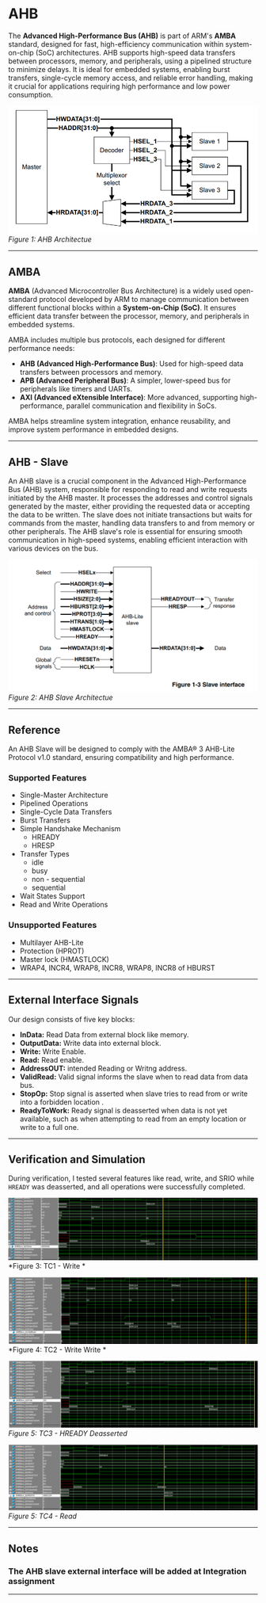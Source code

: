 # AHB 
The **Advanced High-Performance Bus (AHB)** is part of ARM's **AMBA** standard, designed for fast, high-efficiency communication within system-on-chip (SoC) architectures. AHB supports high-speed data transfers between processors, memory, and peripherals, using a pipelined structure to minimize delays. It is ideal for embedded systems, enabling burst transfers, single-cycle memory access, and reliable error handling, making it crucial for applications requiring high performance and low power consumption.

![Alt text](./Images/AHB.PNG)
*Figure 1: AHB Architectue*

---
## AMBA 
**AMBA** (Advanced Microcontroller Bus Architecture) is a widely used open-standard protocol developed by ARM to manage communication between different functional blocks within a **System-on-Chip (SoC)**. It ensures efficient data transfer between the processor, memory, and peripherals in embedded systems.

AMBA includes multiple bus protocols, each designed for different performance needs:
- **AHB (Advanced High-Performance Bus)**: Used for high-speed data transfers between processors and memory.
- **APB (Advanced Peripheral Bus)**: A simpler, lower-speed bus for peripherals like timers and UARTs.
- **AXI (Advanced eXtensible Interface)**: More advanced, supporting high-performance, parallel communication and flexibility in SoCs.

AMBA helps streamline system integration, enhance reusability, and improve system performance in embedded designs.

---
## AHB - Slave

An AHB slave is a crucial component in the Advanced High-Performance Bus (AHB) system, responsible for responding to read and write requests initiated by the AHB master. It processes the addresses and control signals generated by the master, either providing the requested data or accepting the data to be written. The slave does not initiate transactions but waits for commands from the master, handling data transfers to and from memory or other peripherals. The AHB slave's role is essential for ensuring smooth communication in high-speed systems, enabling efficient interaction with various devices on the bus.

![Alt text](./Images/Slave.PNG)
*Figure 2: AHB Slave Architectue*

---

## Reference 
An AHB Slave will be designed to comply with the AMBA® 3 AHB-Lite Protocol v1.0 standard, ensuring compatibility and high performance. 

### Supported Features

- Single-Master Architecture
- Pipelined Operations
- Single-Cycle Data Transfers
- Burst Transfers
- Simple Handshake Mechanism
  - HREADY
  - HRESP
- Transfer Types
  - idle 
  - busy
  - non - sequential
  - sequential 
- Wait States Support
- Read and Write Operations

### Unsupported Features

- Multilayer AHB-Lite
- Protection (HPROT)
- Master lock (HMASTLOCK)
- WRAP4, INCR4, WRAP8, INCR8, WRAP8, INCR8 of HBURST

---
## External Interface Signals

Our design consists of five key blocks:

- **InData:** Read Data from external block like memory.
- **OutputData:** Write data into external block.
- **Write:** Write Enable.
- **Read:** Read enable.
- **AddressOUT:** intended Reading or Writng address. 
- **ValidRead:** Valid signal informs the slave when to read data from data bus.
- **StopOp:** Stop signal is asserted when slave tries to read from or write into a forbidden location .
- **ReadyToWork:** Ready signal is deasserted when data is not yet available, such as when attempting to read from an empty location or write to a full one.


---
## Verification and Simulation
During verification, I tested several features like read, write, and SRIO while `HREADY` was deasserted, and all operations were successfully completed.

![Alt text](./Images/TC2.PNG)
*Figure 3: TC1 - Write *

![Alt text](./Images/TC3.PNG)
*Figure 4: TC2 - Write Write *

![Alt text](./Images/TC4.PNG)
*Figure 5: TC3 - HREADY Deasserted*

![Alt text](./Images/TC5.PNG)
*Figure 5: TC4 - Read*


---
## Notes 

### The AHB slave external interface will be added at Integration assignment



---